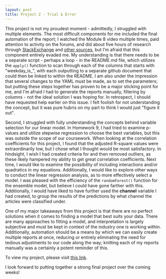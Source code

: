 ```yaml
---
layout: post
title: Project 2 - Trial & Error
---
```


This project is not my proudest moment - admittedly, I struggled with multiple elements. The most difficult components for me included the final automation of the report; I watched the Module 8 video multiple times, paid attention to activity on the forums, and did about five hours of research through [StackExchange](https://stackoverflow.com/questions/30422008/r-knitr-pdf-is-there-a-posssibility-to-automatically-save-pdf-reports-generate/30512430#30512430) and [other sources](https://bookdown.org/yihui/rmarkdown/params-knit.html#knit-with-custom-parameters), but I'm afraid that this component entirely evaded me. My understanding is that there needs to be a separate script - perhaps a loop - in the README.md file, which utilizes the `apply()` function to scan through each of the columns that starts with "weekday_is_", with each outputting to a separate github document that could then be linked to within the README. I am also under the impression that several changes to the YAML must be made, as to set the parameters; but putting these steps together has proven to be a major sticking point for me, and I'm afraid I had to generate the reports manually, filtering by columns - not the ideal solution I was hoping for. In retrospect, I should have requested help earlier on this issue. I felt foolish for not understanding the concept, but it was pure hubris on my part to think I would just "figure it out". 

Second, I struggled with fully understanding the concepts behind variable selection for our linear model. In Homework 9, I had tried to examine p-values and utilize stepwise regression to choose the best variables, but this was outside the scope of our coursework. When looking at the correlation coefficients for this project, I found that the adjusted R-square values were extraordinarily low, but I chose what I thought would be most satisfactory. In hindsight, I wish I had created criteria for and then removed outliers, as these likely hampered my ability to get great correlation coefficients. Next time, I would like to examine the possibility of including interactions and/or quadratics in my equations. Additionally, I would like to explore other ways to conduct the linear regression analysis, as to more effectively select a model. I was pleased with the efficiency of the `randomForest()` function for the ensemble model, but believe I could have gone farther with this. Additionally, I would have liked to have further used the **channel** variable I had created, to group the results of the predictions by what channel the articles were classified under.

One of my major takeaways from this project is that there are no perfect solutions when it comes to finding a model that best suits your data. There are many approaches to fitting a model, and interpretation is largely subjective and must be kept in context of the industry one is working within. Additionally, automation should be a means by which we can easily create multiple reports at once, reducing or entirely eliminating the need for tedious adjustments to our code along the way; knitting each of my reports manually was a certainly a potent reminder of this.

To view my project, please visit [this link](https://cmheubus.github.io/Project-2/).

I look forward to putting together a strong final project over the coming weeks!
